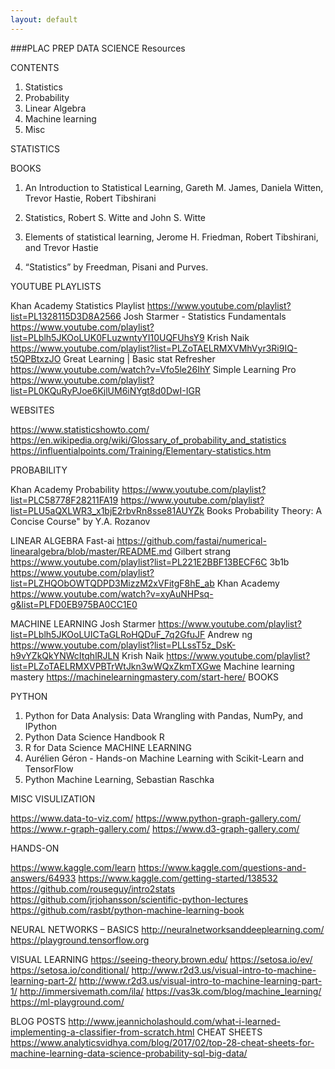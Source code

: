 ```yaml
---
layout: default
---
```


###PLAC PREP DATA SCIENCE
Resources


CONTENTS
1.	Statistics
2.	Probability
3.	Linear Algebra
4.	Machine learning
5.	Misc

STATISTICS

BOOKS

1.	An Introduction to Statistical Learning, Gareth M. James, Daniela Witten, Trevor Hastie, Robert Tibshirani

2.	Statistics, Robert S. Witte and John S. Witte


3.	Elements of statistical learning, Jerome H. Friedman, Robert Tibshirani, and Trevor Hastie

4.	“Statistics” by Freedman, Pisani and Purves.

YOUTUBE PLAYLISTS

Khan Academy Statistics Playlist
https://www.youtube.com/playlist?list=PL1328115D3D8A2566
Josh Starmer - Statistics Fundamentals
https://www.youtube.com/playlist?list=PLblh5JKOoLUK0FLuzwntyYI10UQFUhsY9
Krish Naik
https://www.youtube.com/playlist?list=PLZoTAELRMXVMhVyr3Ri9IQ-t5QPBtxzJO
Great Learning    | Basic stat Refresher
https://www.youtube.com/watch?v=Vfo5le26IhY
Simple Learning Pro
https://www.youtube.com/playlist?list=PL0KQuRyPJoe6KjlUM6iNYgt8d0DwI-IGR

WEBSITES

https://www.statisticshowto.com/
https://en.wikipedia.org/wiki/Glossary_of_probability_and_statistics
https://influentialpoints.com/Training/Elementary-statistics.htm


PROBABILITY

Khan Academy Probability https://www.youtube.com/playlist?list=PLC58778F28211FA19
https://www.youtube.com/playlist?list=PLU5aQXLWR3_x1bjE2rbvRn8sse81AUYZk
Books
Probability Theory: A Concise Course" by Y.A. Rozanov




LINEAR ALGEBRA
Fast-ai
https://github.com/fastai/numerical-linearalgebra/blob/master/README.md
Gilbert strang 
https://www.youtube.com/playlist?list=PL221E2BBF13BECF6C
3b1b https://www.youtube.com/playlist?list=PLZHQObOWTQDPD3MizzM2xVFitgF8hE_ab
Khan Academy 
https://www.youtube.com/watch?v=xyAuNHPsq-g&list=PLFD0EB975BA0CC1E0


MACHINE LEARNING
Josh Starmer
https://www.youtube.com/playlist?list=PLblh5JKOoLUICTaGLRoHQDuF_7q2GfuJF
Andrew ng
https://www.youtube.com/playlist?list=PLLssT5z_DsK-h9vYZkQkYNWcItqhlRJLN
Krish Naik
https://www.youtube.com/playlist?list=PLZoTAELRMXVPBTrWtJkn3wWQxZkmTXGwe
Machine learning mastery
https://machinelearningmastery.com/start-here/
BOOKS 

PYTHON
1.	Python for Data Analysis: Data Wrangling with Pandas, NumPy, and IPython 
2.	Python Data Science Handbook
R
1.	R for Data Science
MACHINE LEARNING
1.	Aurélien Géron - Hands-on Machine Learning with Scikit-Learn and TensorFlow
2.	Python Machine Learning, Sebastian Raschka   

MISC
VISULIZATION

https://www.data-to-viz.com/
https://www.python-graph-gallery.com/
https://www.r-graph-gallery.com/
https://www.d3-graph-gallery.com/

HANDS-ON

https://www.kaggle.com/learn
https://www.kaggle.com/questions-and-answers/64933
https://www.kaggle.com/getting-started/138532
https://github.com/rouseguy/intro2stats
https://github.com/jrjohansson/scientific-python-lectures
https://github.com/rasbt/python-machine-learning-book


NEURAL NETWORKS – BASICS
http://neuralnetworksanddeeplearning.com/
https://playground.tensorflow.org

VISUAL LEARNING
https://seeing-theory.brown.edu/
https://setosa.io/ev/
https://setosa.io/conditional/
http://www.r2d3.us/visual-intro-to-machine-learning-part-2/
http://www.r2d3.us/visual-intro-to-machine-learning-part-1/
http://immersivemath.com/ila/
https://vas3k.com/blog/machine_learning/
https://ml-playground.com/

BLOG POSTS
http://www.jeannicholashould.com/what-i-learned-implementing-a-classifier-from-scratch.html
CHEAT SHEETS
https://www.analyticsvidhya.com/blog/2017/02/top-28-cheat-sheets-for-machine-learning-data-science-probability-sql-big-data/
